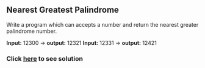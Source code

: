 ## Nearest Greatest Palindrome

Write a program which can accepts a number and return the nearest greater palindrome number.

**Input:** 12300 -> **output:** 12321
**Input:** 12331 -> **output:** 12421

### Click [here](./Solutions/NearestGreatestPalindrome.java) to see solution